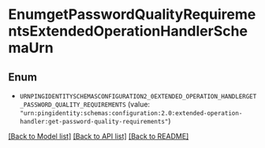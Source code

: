 # EnumgetPasswordQualityRequirementsExtendedOperationHandlerSchemaUrn

## Enum


* `URNPINGIDENTITYSCHEMASCONFIGURATION2_0EXTENDED_OPERATION_HANDLERGET_PASSWORD_QUALITY_REQUIREMENTS` (value: `"urn:pingidentity:schemas:configuration:2.0:extended-operation-handler:get-password-quality-requirements"`)


[[Back to Model list]](../README.md#documentation-for-models) [[Back to API list]](../README.md#documentation-for-api-endpoints) [[Back to README]](../README.md)


